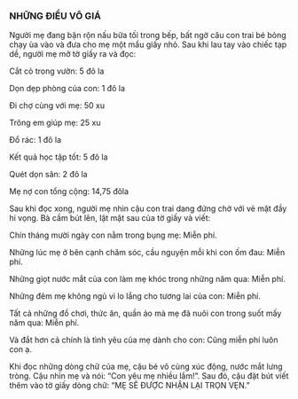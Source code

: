 ### NHỮNG ĐIỀU VÔ GIÁ

Người mẹ đang bận rộn nấu bữa tối trong bếp, bất ngờ câu con trai bé bỏng chạy ùa vào và đưa cho mẹ một mẩu giấy nhỏ. Sau khi lau tay vào chiếc tạp dề, người mẹ mở tờ giấy ra và đọc:

Cắt cỏ trong vườn: 5 đô la

Dọn dẹp phòng của con: 1 đô la

Đi chợ cùng với mẹ: 50 xu

Trông em giúp mẹ: 25 xu

Đổ rác: 1 đô la

Kết quả học tập tốt: 5 đô la

Quét dọn sân: 2 đô la

Mẹ nợ con tổng cộng: 14,75 đôla

Sau khi đọc xong, người mẹ nhìn cậu con trai dang đứng chờ với vẻ mặt đầy hi vọng. Bà cầm bút lên, lật mặt sau của tờ giấy và viết:

Chín tháng mười ngày con nằm trong bụng mẹ: Miễn phí.

Những lúc mẹ ở bên cạnh chăm sóc, cầu nguyện mỗi khi con ốm đau: Miễn phí.

Những giọt nước mắt của con làm mẹ khóc trong những năm qua: Miễn phí.

Những đêm mẹ không ngủ vì lo lắng cho tương lai của con: Miễn phí.

Tất cả những đồ chơi, thức ăn, quần áo mà mẹ đã nuôi con trong suốt mấy năm qua: Miễn phí.

Và đắt hơn cả chính là tình yêu của mẹ dành cho con: Cũng miễn phí luôn con ạ.

Khi đọc những dòng chữ của mẹ, cậu bé vô cùng xúc động, nước mắt lưng tròng. Cậu nhìn mẹ và nói: “Con yêu mẹ nhiều lắm!”. Sau đó, cậu đặt bút viết thêm vào tờ giấy dòng chữ: “MẸ SẼ ĐƯỢC NHẬN LẠI TRỌN VẸN.”
